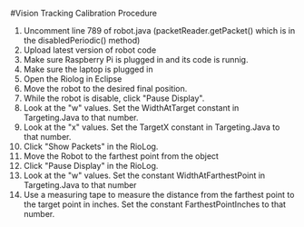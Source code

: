 #Vision Tracking Calibration Procedure

1. Uncomment line 789 of robot.java (packetReader.getPacket() which is in the disabledPeriodic() method)
2. Upload latest version of robot code
3. Make sure Raspberry Pi is plugged in and its code is runnig.
4. Make sure the laptop is plugged in
5. Open the Riolog in Eclipse
6. Move the robot to the desired final position.
7. While the robot is disable, click "Pause Display".
8. Look at the "w" values. Set the WidthAtTarget constant in Targeting.Java to that number.
9. Look at the "x" values. Set the TargetX constant in Targeting.Java to that number.
10. Click "Show Packets" in the RioLog.
11. Move the Robot to the farthest point from the object
12. Click "Pause Display" in the RioLog.
13. Look at the "w" values. Set the constant WidthAtFarthestPoint in Targeting.Java to that number
14. Use a measuring tape to measure the distance from the farthest point to the target point in inches. Set the constant FarthestPointInches to that number.